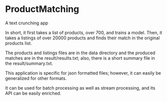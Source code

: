 # ProductMatching
A text crunching app

In short, it first takes a list of products, over 700, and trains a model. Then, it takes a listings of over 20000 products and finds their match in the original products list.

The products and listings files are in the data directory and the produced matches are in the result/results.txt; also, there is a short summary file in the result/summary.txt.

This application is specific for json formatted files; however, it can easily be generalized for other formats.

It can be used for batch processing as well as stream processing, and its API can be easily enriched.

